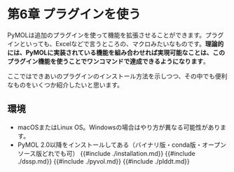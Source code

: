 # 第6章 プラグインを使う

PyMOLは追加のプラグインを使って機能を拡張させることができます。プラグインといっても、Excelなどで言うところの、マクロみたいなものです。**理論的には、PyMOLに実装されている機能を組み合わせれば実現可能なことは、このプラグイン機能を使うことでワンコマンドで達成できるようになります**。

ここではできあいのプラグインのインストール方法を示しつつ、その中でも便利なものをいくつか紹介したいと思います。
## 環境
* macOSまたはLinux OS。Windowsの場合はやり方が異なる可能性があります。
* PyMOL 2.0以降をインストールしてある（バイナリ版・conda版・オープンソース版どれでも可）
{{#include ./installation.md}}
{{#include ./dssp.md}}
{{#include ./pyvol.md}}
{{#include ./plddt.md}}